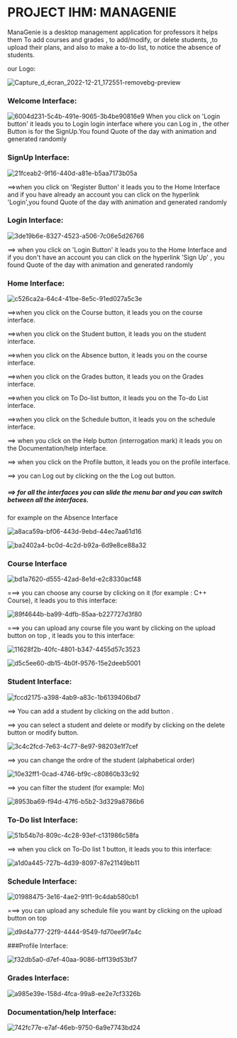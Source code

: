 # PROJECT IHM: MANAGENIE
ManaGenie is a desktop management application for professors
it helps them To add courses and grades , to add/modify, or delete students, ,to upload their plans, and also to make a to-do list, to notice the absence of students.

 our Logo:
 
 ![Capture_d_écran_2022-12-21_172551-removebg-preview](https://user-images.githubusercontent.com/87017143/215352576-bb1a8fcc-8909-47a3-95ad-43043d566104.png)

### Welcome Interface:
![6004d231-5c4b-491e-9065-3b4be90816e9](https://user-images.githubusercontent.com/87017143/215352708-5bd18f3a-cda7-4203-8844-01178b3dfa64.jpg)
When you click on 'Login button' it leads you to Login login interface where you can Log in , the other Button is for the SignUp.You found Quote of the day with animation and generated randomly
 
 ### SignUp Interface:
 
 ![21fceab2-9f16-440d-a81e-b5aa7173b05a](https://user-images.githubusercontent.com/87017143/215352854-cd105cdc-0f4b-4738-9fdc-ba45915c2919.jpg)
 
==>when you click on 'Register Button' it leads you to the Home Interface and if you have already an account you can click on the hyperlink 'Login',you found Quote of the day with animation and generated randomly
 
 ### Login Interface:
 
 ![3de19b6e-8327-4523-a506-7c06e5d26766](https://user-images.githubusercontent.com/87017143/215352828-520c0549-9bbd-4696-9810-98b7207fc317.jpg)
 
==> when you click on 'Login Button' it leads you to the Home Interface and if you don't have  an account you can click on the hyperlink 'Sign Up' , you found Quote of the day with animation and generated randomly


### Home Interface:

![c526ca2a-64c4-41be-8e5c-91ed027a5c3e](https://user-images.githubusercontent.com/87017143/215353202-e27f4051-36c3-4ad4-a078-8fb18819c2cb.jpg)

==>when you click on the Course button, it leads you on the course interface.

==>when you click on the Student button, it leads you on the student interface.

==>when you click on the Absence button, it leads you on the course interface.

==>when you click on the Grades button, it leads you on the Grades interface.

==>when you click on To Do-list button, it leads you on the To-do List interface.

==>when you click on the Schedule button, it leads you on the schedule interface.

==> when you click on the Help button (interrogation mark) it leads you on the Documentation/help interface.

==> when you click on the Profile button, it leads you on the profile interface.

==> you can Log out by clicking on the the Log out button.
##### ==> for all the interfaces you can slide the menu bar and you can switch between all the interfaces.

for example on the Absence Interface

![a8aca59a-bf06-443d-9ebd-44ec7aa61d16](https://user-images.githubusercontent.com/87017143/215353651-66e5dd92-2d62-4a4d-8db6-6eb660b34854.jpg)

![ba2402a4-bc0d-4c2d-b92a-6d9e8ce88a32](https://user-images.githubusercontent.com/87017143/215353657-008468e2-de34-4087-865d-346763562163.jpg)

### Course Interface

![bd1a7620-d555-42ad-8e1d-e2c8330acf48](https://user-images.githubusercontent.com/87017143/215353745-b0eaceba-2b6f-4f17-97eb-c3ab201a18f7.jpg)

===> you can choose any course by clicking on it (for example : C++ Course), it leads you to this interface:


![89f4644b-ba99-4dfb-85aa-b227727d3f80](https://user-images.githubusercontent.com/87017143/215353834-8051e04c-1518-4dd1-800e-baf9bfc22661.jpg)

===> you can upload any course file you want by clicking on the upload button on top , it leads you to this interface:

![11628f2b-40fc-4801-b347-4455d57c3523](https://user-images.githubusercontent.com/87017143/215353973-5db1e6fa-e46a-47be-92c3-51cfdb2f4035.jpg)


![d5c5ee60-db15-4b0f-9576-15e2deeb5001](https://user-images.githubusercontent.com/87017143/215353993-656792bf-5d59-421d-bf54-4726e757434e.jpg)

### Student Interface:
![fccd2175-a398-4ab9-a83c-1b6139406bd7](https://user-images.githubusercontent.com/87017143/215354053-21dcfcc5-2eae-4ae6-841e-8214db9187ba.jpg)
 
 ==> You can add a student by clicking on the add button .
 
 ==> you can select a student and delete or modify by clicking on the delete button or modify button.
 
 ![3c4c2fcd-7e63-4c77-8e97-98203e1f7cef](https://user-images.githubusercontent.com/87017143/215354306-738e8684-223a-46d9-aec2-909ef05b6c8b.jpg)

 
 ==> you can change the ordre of the student (alphabetical order)
 
![10e32ff1-0cad-4746-bf9c-c80860b33c92](https://user-images.githubusercontent.com/87017143/215354312-69035577-8785-41e8-9dac-607c576d2bf0.jpg)

==> you can filter the student (for example: Mo)

![8953ba69-f94d-47f6-b5b2-3d329a8786b6](https://user-images.githubusercontent.com/87017143/215354498-c8560bf5-11ac-40ab-ba50-bf5ffa0b4d05.jpg)


### To-Do list Interface:

![51b54b7d-809c-4c28-93ef-c131986c58fa](https://user-images.githubusercontent.com/87017143/215354388-4c812c16-2380-42b1-b6c6-1ded98c68061.jpg)

==> when you click on To-Do list 1 button, it leads you to this interface:

![a1d0a445-727b-4d39-8097-87e21149bb11](https://user-images.githubusercontent.com/87017143/215354478-eb289bb9-0067-47e5-9e20-794476dac71a.jpg)

### Schedule Interface:

![01988475-3e16-4ae2-91f1-9c4dab580cb1](https://user-images.githubusercontent.com/87017143/215354579-7a686746-3c8f-4635-b1af-8daa045b6e60.jpg)
 
===> you can upload any schedule file you want by clicking on the upload button on top 

![d9d4a777-22f9-4444-9549-fd70ee9f7a4c](https://user-images.githubusercontent.com/87017143/215354605-609380c6-56f8-4fdd-aa77-28515ee02b4c.jpg)

###Profile Interface:

![f32db5a0-d7ef-40aa-9086-bff139d53bf7](https://user-images.githubusercontent.com/87017143/215354694-c40b83bc-eaa4-4ade-b8cb-ffec750b2387.jpg)

### Grades Interface:
![a985e39e-158d-4fca-99a8-ee2e7cf3326b](https://user-images.githubusercontent.com/87017143/215354617-90b1d2aa-3f53-47b1-a827-678fce48ba3d.jpg)

### Documentation/help Interface:

![742fc77e-e7af-46eb-9750-6a9e7743bd24](https://user-images.githubusercontent.com/87017143/215354668-339848f4-4e69-4cd0-950e-532401580bae.jpg)





